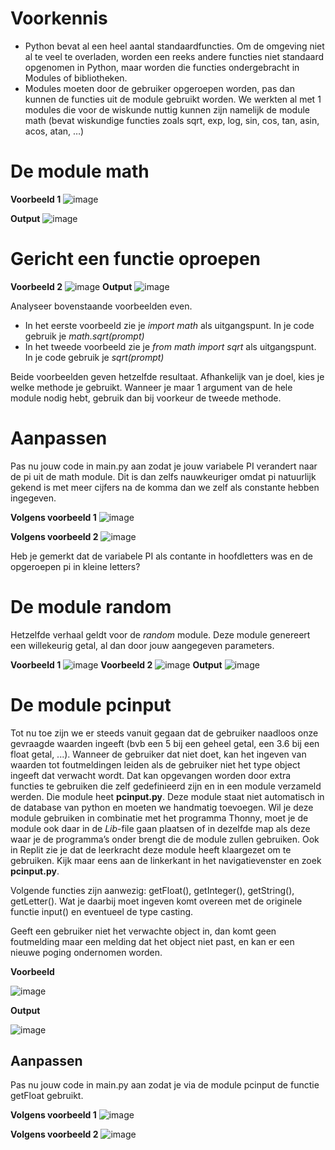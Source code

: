 # Voorkennis
- Python bevat al een heel aantal standaardfuncties. Om de omgeving niet al te veel te overladen, worden een reeks andere functies niet standaard opgenomen in Python, maar worden die functies ondergebracht in Modules of bibliotheken.
- Modules moeten door de gebruiker opgeroepen worden, pas dan kunnen de functies uit de module gebruikt worden. We werkten al met 1 modules die voor de wiskunde nuttig kunnen zijn namelijk de module math (bevat wiskundige functies zoals sqrt, exp, log, sin, cos, tan, asin, acos, atan, …)
  
# De module math

**Voorbeeld 1**
![image](image.png)

**Output**
![image](image_3.png)

# Gericht een functie oproepen

**Voorbeeld 2**
![image](image_2.png)
**Output**
![image](image_3.png)

Analyseer bovenstaande voorbeelden even. 
- In het eerste voorbeeld zie je *import math* als uitgangspunt. In je code gebruik je *math.sqrt(prompt)*
- In het tweede voorbeeld zie je *from math import sqrt* als uitgangspunt. In je code gebruik je *sqrt(prompt)*

Beide voorbeelden geven hetzelfde resultaat. Afhankelijk van je doel, kies je welke methode je gebruikt. Wanneer je maar 1 argument van de hele module nodig hebt, gebruik dan bij voorkeur de tweede methode.


# Aanpassen
Pas nu jouw code in main.py aan zodat je jouw variabele PI verandert naar de pi uit de math module. Dit is dan zelfs nauwkeuriger omdat pi natuurlijk gekend is met meer cijfers na de komma dan we zelf als constante hebben ingegeven.

**Volgens voorbeeld 1**
![image](image_5.png)

**Volgens voorbeeld 2**
![image](image_4.png)

Heb je gemerkt dat de variabele PI als contante in hoofdletters was en de opgeroepen pi in kleine letters?


# De module random
Hetzelfde verhaal geldt voor de *random* module.
Deze module genereert een willekeurig getal, al dan door jouw aangegeven parameters.

**Voorbeeld 1**
![image](image_6.png)
**Voorbeeld 2**
![image](image_7.png)
**Output**
![image](image_8.png)

# De module pcinput

Tot nu toe zijn we er steeds vanuit gegaan dat de gebruiker naadloos onze gevraagde waarden ingeeft (bvb een 5 bij een geheel getal, een 3.6 bij een float getal, ...).
Wanneer de gebruiker dat niet doet, kan het ingeven van waarden tot foutmeldingen leiden als de gebruiker niet het type object ingeeft dat verwacht wordt.
Dat kan opgevangen worden door extra functies te gebruiken die zelf gedefinieerd zijn en in een module verzameld werden. Die module heet **pcinput.py**.
Deze module staat niet automatisch in de database van python en moeten we handmatig toevoegen.
Wil je deze module gebruiken in combinatie met het programma Thonny, moet je de module ook daar in de *Lib*-file gaan plaatsen of in dezelfde map als deze waar je de programma’s onder brengt die de module zullen gebruiken.
Ook in Replit zie je dat de leerkracht deze module heeft klaargezet om te gebruiken. Kijk maar eens aan de linkerkant in het navigatievenster en zoek **pcinput.py**.



Volgende functies zijn aanwezig: getFloat(), getInteger(), getString(), getLetter(). Wat je daarbij moet ingeven komt overeen met de originele functie input() en eventueel de type casting.

Geeft een gebruiker niet het verwachte object in, dan komt geen foutmelding maar een melding dat het object niet past, en kan er een nieuwe poging ondernomen worden.

**Voorbeeld**

![image](image_9.png)

**Output**

![image](image_10.png)

## Aanpassen
Pas nu jouw code in main.py aan zodat je via de module pcinput de functie getFloat gebruikt.

**Volgens voorbeeld 1**
![image](image_12.png)

**Volgens voorbeeld 2**
![image](image_13.png)